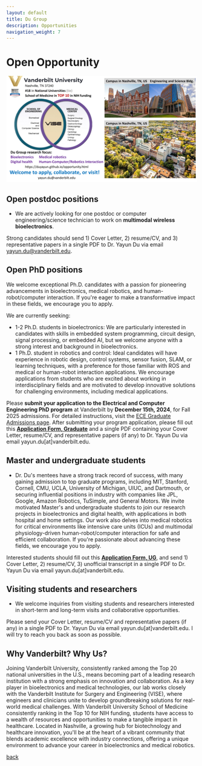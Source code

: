 ```yaml
---
layout: default
title: Du Group
description: Opportunities
navigation_weight: 7
---
```


# Open Opportunity
![openning](vanderbilt_ad.jpg) 


## Open postdoc positions
* We are actively looking for one postdoc or computer engineering/science technician to work on **multimodal wireless bioelectronics**. 

Strong candidates should send 1) Cover Letter, 2) resume/CV, and 3) representative papers in a single PDF to Dr. Yayun Du via email yayun.du@vanderbilt.edu. 

## Open PhD positions
We welcome exceptional Ph.D. candidates with a passion for pioneering advancements in bioelectronics, medical robotics, and human-robot/computer interaction. If you're eager to make a transformative impact in these fields, we encourage you to apply.

We are currently seeking:

* 1-2 Ph.D. students in bioelectronics: We are particularly interested in candidates with skills in embedded system programming, circuit design, signal processing, or embedded AI, but we welcome anyone with a strong interest and background in bioelectronics.
* 1 Ph.D. student in robotics and control: Ideal candidates will have experience in robotic design, control systems, sensor fusion, SLAM, or learning techniques, with a preference for those familiar with ROS and medical or human-robot interaction applications.
We encourage applications from students who are excited about working in interdisciplinary fields and are motivated to develop innovative solutions for challenging environments, including medical applications.

Please **submit your application to the Electrical and Computer Engineering PhD program** at Vanderbilt by **December 15th, 2024**, for Fall 2025 admissions. For detailed instructions, visit the [ECE Graduate Admissions page](https://engineering.vanderbilt.edu/departments/electrical-computer-engineering/graduate-programs/). After submitting your program application, please fill out this [**Application Form, Graduate**](https://docs.google.com/forms/d/e/1FAIpQLSe2R8mHHPZ7_6N7D8787DcqJr44bk4RXI-nqb5jpJEmQChdRg/viewform?vc=0&c=0&w=1&flr=0) and a single PDF containing your Cover Letter, resume/CV, and representative papers (if any) to Dr. Yayun Du via email yayun.du[at]vanderbilt.edu. 

## Master and undergraduate students
* Dr. Du's mentees have a strong track record of success, with many gaining admission to top graduate programs, including MIT, Stanford, Cornell, CMU, UCLA, University of Michigan, UIUC, and Dartmouth, or securing influential positions in industry with companies like JPL, Google, Amazon Robotics, TuSimple, and General Motors. We invite motivated Master's and undergraduate students to join our research projects in bioelectronics and digital health, with applications in both hospital and home settings. Our work also delves into medical robotics for critical environments like intensive care units (ICUs) and multimodal physiology-driven human-robot/computer interaction for safe and efficient collaboration. If you're passionate about advancing these fields, we encourage you to apply.

Interested students should fill out this [**Application Form, UG**](https://docs.google.com/forms/d/e/1FAIpQLSe2R8mHHPZ7_6N7D8787DcqJr44bk4RXI-nqb5jpJEmQChdRg/viewform?vc=0&c=0&w=1&flr=0), and send 1) Cover Letter, 2) resume/CV, 3) unofficial transcript in a single PDF to Dr. Yayun Du via email yayun.du[at]vanderbilt.edu. 


## Visiting students and researchers
* We welcome inquiries from visiting students and researchers interested in short-term and long-term visits and collaborative opportunities. 

Please send your Cover Letter, resume/CV and representative papers (if any) in a single PDF to Dr. Yayun Du via email yayun.du[at]vanderbilt.edu. I will try to reach you back as soon as possible.

## Why Vanderbilt? Why Us?
Joining Vanderbilt University, consistently ranked among the Top 20 national universities in the U.S., means becoming part of a leading research institution with a strong emphasis on innovation and collaboration. As a key player in bioelectronics and medical technologies, our lab works closely with the Vanderbilt Institute for Surgery and Engineering (VISE), where engineers and clinicians unite to develop groundbreaking solutions for real-world medical challenges. With Vanderbilt University School of Medicine consistently ranking in the Top 10 for NIH funding, students have access to a wealth of resources and opportunities to make a tangible impact in healthcare. Located in Nashville, a growing hub for biotechnology and healthcare innovation, you'll be at the heart of a vibrant community that blends academic excellence with industry connections, offering a unique environment to advance your career in bioelectronics and medical robotics.

[back](./)

